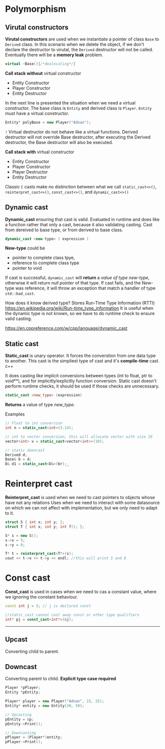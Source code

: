 # Polymorphism

## Virutal constructors
**Virutal constructors** are used when we instantiate a pointer of class `Base` to `Derived` class. In this scenario when we delete the object, if we don't declare the destructor to virutal, the `Derived` destructor will not be called. Eventually there will be a **memory leak** problem.
```c++
virtual ~Base(){/*dealocating*/}
```
**Call stack without** virtual constructor
- Entity Constructor
- Player Constructor
- Entity Destructor

In the next line is presented the situation when we need a virtual constructor. The base class is `Entity` and derived class is `Player`. `Entity` must have a virtual constructor.
```c++
Entity* polyBase = new Player("Adnan");
```
`!` Virtual destructor do not behave like a virtual functions. Derived destructor will not override Base destructor, after executing the Derived destructor, the Base destructor will also be executed.

**Call stack with** virtual constructor
- Entity Constructor
- Player Constructor
- Player Destructor
- Entity Destructor

Classic `C` casts make no distinction between what we call `static_cast<>()`, `reinterpret_cast<>()`, `const_cast<>()`, and `dynamic_cast<>()`

## Dynamic cast

**Dynamic_cast** ensuring that cast is valid. Evaluated in runtime and does like a function rather that only a cast, because it also validating casting.
Cast from dereived to base type, or from derived to base class.

``` c++
dynamic_cast <new-type> ( expression ) 		
```
**New-type** could be
- pointer to complete class tpye,
- reference to complete class type
- pointer to void

If cast is successful, `dynamic_cast` will **return** a *value of type new-type*, otherwise it will return *null pointer* of that type. If cast fails, and the New-type was reference, it will throw an exception that match a handler of type `std::bad_cast`.

How does it know derived type?
Stores Run-Time Type Information (RTTI) https://en.wikipedia.org/wiki/Run-time_type_information
It is useful when the dynamic type is not known, so we have to do runtime check to ensure valid casting.

https://en.cppreference.com/w/cpp/language/dynamic_cast
## Static cast


**Static_cast** is unary operator. It forces the converstion from one data type to another. This cast is the simpliest type of cast and it's **compile-time** cast.
c++

It does casting like implicit conversions between types (int to float, ptr to void**), and for implicitly/explicitly function conversion. Static cast doesn't perform runtime checks, it should be used if those checks are unnecessary.


```c++
static_cast <new_type> (expression) 		
```
**Returns** a value of type *new_type*.

Examples
```c++
// Float to int conversion
int n = static_cast<int>(3.14); 

// int to vector conversion, this will allocate vector with size 10
vector<int> v = static_cast<vector<int>>(10);

// static downcast
Derived d;
Base& b = d;
D& d1 = static_cast<D&>(br);_
```

# Reinterpret cast

**Reinterpret_cast** is used when we need to cast pointers to objects whose have not any relations
Uses when we need to interact with some datasource on which we can not affect with implementation, but we only need to adapt to it.
```c++
struct S { int x; int y; };
struct T { int x; int y; int f(); };

S* s = new S();
s->x = 5;
s->y = 8;

T* t = reinterpret_cast<T*>(s);
cout << t->x << t->y << endl; //this will print 5 and 8 
```
# Const cast

**Const_cast** is used in cases when we need to cas a constant value, where we ignoring the constant behaviour.
```c++
const int j = 3; // j is declared const

//static_cast cannot cast away const or other type qualifiers
int* pj = const_cast<int*>(&j); 
```


-----
## Upcast

Converting child to parent.



## Downcast

Converting parent to child.
**Explicit type case required**

```c++
Player *pPlayer;
Entity *pEntity;

Player* player = new Player("Adnan", 15, 25);
Entity* entity = new Entity(20, 50);

// Upcasting
pEntity = &p;
pEntity->Print();

// Downcasting
pPlayer = (Player*)entity;
pPlayer->Print();
```